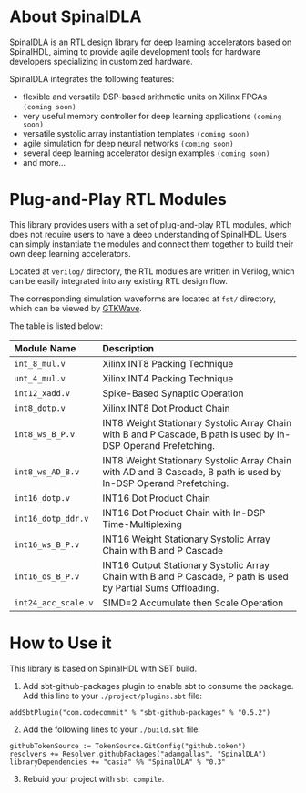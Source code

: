 # About SpinalDLA
SpinalDLA is an RTL design library for deep learning accelerators based on SpinalHDL, aiming to provide agile development tools for hardware developers specializing in customized hardware.

SpinalDLA integrates the following features:

- flexible and versatile DSP-based arithmetic units on Xilinx FPGAs ```(coming soon)```
- very useful memory controller for deep learning applications ```(coming soon)```
- versatile systolic array instantiation templates ```(coming soon)```
- agile simulation for deep neural networks ```(coming soon)```
- several deep learning accelerator design examples ```(coming soon)```
- and more...

# Plug-and-Play RTL Modules

This library provides users with a set of plug-and-play RTL modules, which does not require users to have a deep understanding of SpinalHDL. Users can simply instantiate the modules and connect them together to build their own deep learning accelerators.

Located at ```verilog/``` directory, the RTL modules are written in Verilog, which can be easily integrated into any existing RTL design flow.

The corresponding simulation waveforms are located at ```fst/``` directory, which can be viewed by [GTKWave](http://gtkwave.sourceforge.net/).

The table is listed below:

| Module Name             | Description                                                                                                      |
|:------------------------|:-----------------------------------------------------------------------------------------------------------------|
| ```int_8_mul.v```       | Xilinx INT8 Packing Technique                                                                                    |
| ```unt_4_mul.v```       | Xilinx INT4 Packing Technique                                                                                    |
| ```int12_xadd.v```      | Spike-Based Synaptic Operation                                                                                   |
| ```int8_dotp.v```       | Xilinx INT8 Dot Product Chain                                                                                    |
| ```int8_ws_B_P.v```     | INT8 Weight Stationary Systolic Array Chain with B and P Cascade, B path is used by In-DSP Operand Prefetching.  |
| ```int8_ws_AD_B.v```    | INT8 Weight Stationary Systolic Array Chain with AD and B Cascade, B path is used by In-DSP Operand Prefetching. |
| ```int16_dotp.v```      | INT16 Dot Product Chain                                                                                          |
| ```int16_dotp_ddr.v```  | INT16 Dot Product Chain with In-DSP Time-Multiplexing                                                            |
| ```int16_ws_B_P.v```    | INT16 Weight Stationary Systolic Array Chain with B and P Cascade                                                |
| ```int16_os_B_P.v```    | INT16 Output Stationary Systolic Array Chain with B and P Cascade, P path is used by Partial Sums Offloading.    |
| ```int24_acc_scale.v``` | SIMD=2 Accumulate then Scale Operation                                                                           |                                                                                                             |


# How to Use it
This library is based on SpinalHDL with SBT build.

1. Add sbt-github-packages plugin to enable sbt to consume the package. Add this line to your `./project/plugins.sbt` file:
```
addSbtPlugin("com.codecommit" % "sbt-github-packages" % "0.5.2")
```
2. Add the following lines to your `./build.sbt` file:
```
githubTokenSource := TokenSource.GitConfig("github.token")
resolvers += Resolver.githubPackages("adamgallas", "SpinalDLA")
libraryDependencies += "casia" %% "SpinalDLA" % "0.3"
```

3. Rebuid your project with `sbt compile`.